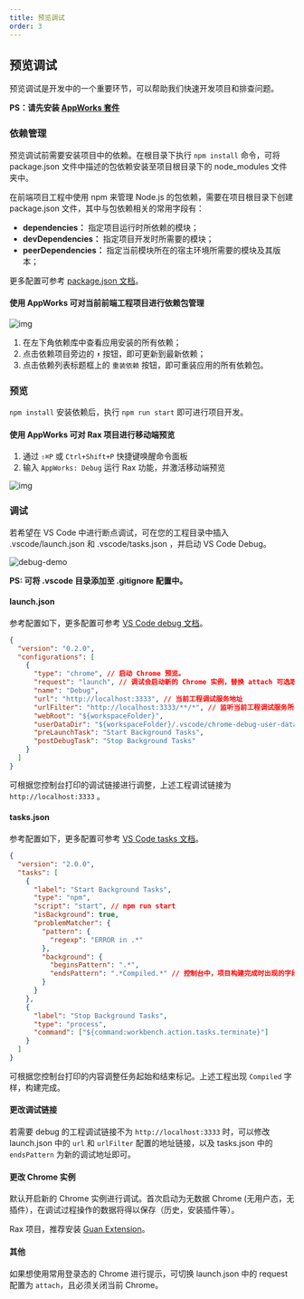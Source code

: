 ```yaml
---
title: 预览调试
order: 3
---
```


## 预览调试

预览调试是开发中的一个重要环节，可以帮助我们快速开发项目和排查问题。

**PS：请先安装 [AppWorks 套件](https://marketplace.visualstudio.com/items?itemName=iceworks-team.iceworks)**

### 依赖管理

预览调试前需要安装项目中的依赖。在根目录下执行 `npm install` 命令，可将 package.json 文件中描述的包依赖安装至项目根目录下的 node_modules 文件夹中。

在前端项目工程中使用 npm 来管理 Node.js 的包依赖，需要在项目根目录下创建 package.json 文件，其中与包依赖相关的常用字段有：

- **dependencies：** 指定项目运行时所依赖的模块；
- **devDependencies：** 指定项目开发时所需要的模块；
- **peerDependencies：** 指定当前模块所在的宿主环境所需要的模块及其版本；

更多配置可参考 [package.json 文档](https://docs.npmjs.com/creating-a-package-json-file)。

#### 使用 AppWorks 可对当前前端工程项目进行依赖包管理

![img](https://img.alicdn.com/imgextra/i2/O1CN01Z2r2Mh1ouZt55aIY2_!!6000000005285-2-tps-2368-1646.png)

1. 在左下角依赖库中查看应用安装的所有依赖；
2. 点击依赖项目旁边的 `⬆️` 按钮，即可更新到最新依赖；
3. 点击依赖列表标题框上的 `重装依赖` 按钮，即可重装应用的所有依赖包。

### 预览

`npm install` 安装依赖后，执行 `npm run start` 即可进行项目开发。

#### 使用 AppWorks 可对 Rax 项目进行移动端预览

1. 通过 `⇧⌘P` 或 `Ctrl+Shift+P` 快捷键唤醒命令面板
2. 输入 `AppWorks: Debug` 运行 Rax 功能，并激活移动端预览

![img](https://img.alicdn.com/imgextra/i2/O1CN01xHrOWW1yl5pIYtMJ1_!!6000000006618-1-tps-1024-768.gif)

### 调试

若希望在 VS Code 中进行断点调试，可在您的工程目录中插入 .vscode/launch.json 和 .vscode/tasks.json ，并启动 VS Code Debug。

![debug-demo](https://img.alicdn.com/imgextra/i3/O1CN01VJHkXe1cVatDq2q8R_!!6000000003606-1-tps-900-511.gif)

**PS: 可将 .vscode 目录添加至 .gitignore 配置中。**

#### launch.json

参考配置如下，更多配置可参考 [VS Code debug 文档](https://code.visualstudio.com/docs/editor/debugging#_launch-configurations)。

```json
{
  "version": "0.2.0",
  "configurations": [
    {
      "type": "chrome", // 启动 Chrome 预览。
      "request": "launch", // 调试会启动新的 Chrome 实例，替换 attach 可选取当前 Chrome 实例，但需要重启 Chrome。
      "name": "Debug",
      "url": "http://localhost:3333", // 当前工程调试服务地址
      "urlFilter": "http://localhost:3333/**/*", // 监听当前工程调试服务所有的 url
      "webRoot": "${workspaceFolder}",
      "userDataDir": "${workspaceFolder}/.vscode/chrome-debug-user-data", // 用于存放 Chrome 的用户数据（安装的浏览器插件等）
      "preLaunchTask": "Start Background Tasks",
      "postDebugTask": "Stop Background Tasks"
    }
  ]
}
```

可根据您控制台打印的调试链接进行调整，上述工程调试链接为 `http://localhost:3333` 。

#### tasks.json

参考配置如下，更多配置可参考 [VS Code tasks 文档](https://code.visualstudio.com/docs/editor/tasks#vscode)。

```json
{
  "version": "2.0.0",
  "tasks": [
    {
      "label": "Start Background Tasks",
      "type": "npm",
      "script": "start", // npm run start
      "isBackground": true,
      "problemMatcher": {
        "pattern": {
          "regexp": "ERROR in .*"
        },
        "background": {
          "beginsPattern": ".*",
          "endsPattern": ".*Compiled.*" // 控制台中，项目构建完成时出现的字段
        }
      }
    },
    {
      "label": "Stop Background Tasks",
      "type": "process",
      "command": ["${command:workbench.action.tasks.terminate}"]
    }
  ]
}
```

可根据您控制台打印的内容调整任务起始和结束标记。上述工程出现 `Compiled` 字样，构建完成。

#### 更改调试链接

若需要 debug 的工程调试链接不为 `http://localhost:3333` 时，可以修改 launch.json 中的 `url` 和 `urlFilter` 配置的地址链接，以及 tasks.json 中的 `endsPattern` 为新的调试地址即可。

#### 更改 Chrome 实例

默认开启新的 Chrome 实例进行调试。首次启动为无数据 Chrome (无用户态，无插件），在调试过程操作的数据将得以保存（历史，安装插件等）。

Rax 项目，推荐安装 [Guan Extension](https://chrome.google.com/webstore/detail/guan-extension/jfalnandddhgfnmejfgjgfbfnnkhljog)。

#### 其他

如果想使用常用登录态的 Chrome 进行提示，可切换 launch.json 中的 request 配置为 `attach`，且必须关闭当前 Chrome。

